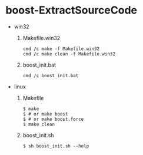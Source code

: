 # boost-ExtractSourceCode

* win32
    1. Makefile.win32

        ```shell
        cmd /c make -f Makefile.win32
        cmd /c make clean -f Makefile.win32
        ```
    2. boost_init.bat
    
        ```shell
        cmd /c boost_init.bat
        ```
* linux
    1. Makefile
    
        ```shell
        $ make
        $ # or make boost 
        $ # or make boost.force
        $ make clean 
        ```
    2. boost_init.sh
    
        ```shell
        $ sh boost_init.sh --help
        ```
